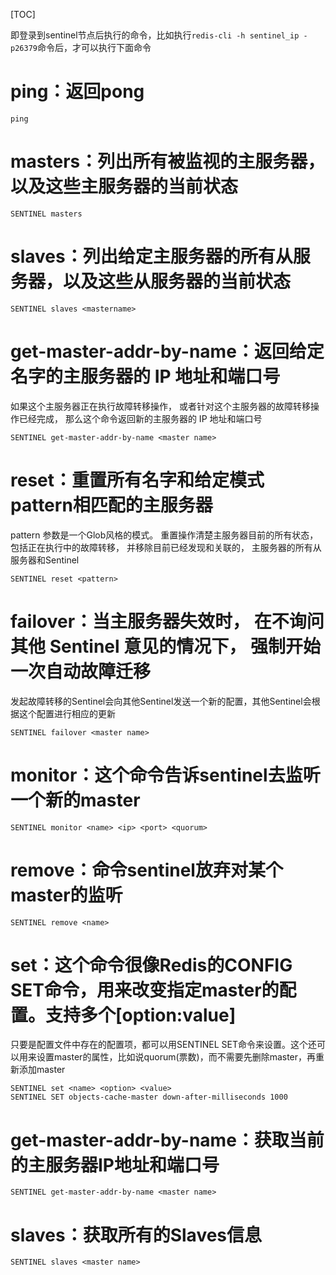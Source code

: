 [TOC]

即登录到sentinel节点后执行的命令，比如执行`redis-cli -h sentinel_ip -p26379`命令后，才可以执行下面命令
# ping：返回pong
```
ping
```
# masters：列出所有被监视的主服务器，以及这些主服务器的当前状态
```
SENTINEL masters
```
# slaves：列出给定主服务器的所有从服务器，以及这些从服务器的当前状态
```
SENTINEL slaves <mastername>
```
# get-master-addr-by-name：返回给定名字的主服务器的 IP 地址和端口号
如果这个主服务器正在执行故障转移操作， 或者针对这个主服务器的故障转移操作已经完成， 那么这个命令返回新的主服务器的 IP 地址和端口号
```
SENTINEL get-master-addr-by-name <master name>
```
# reset：重置所有名字和给定模式pattern相匹配的主服务器
pattern 参数是一个Glob风格的模式。 重置操作清楚主服务器目前的所有状态， 包括正在执行中的故障转移， 并移除目前已经发现和关联的， 主服务器的所有从服务器和Sentinel
```
SENTINEL reset <pattern>
```
# failover：当主服务器失效时， 在不询问其他 Sentinel 意见的情况下， 强制开始一次自动故障迁移
发起故障转移的Sentinel会向其他Sentinel发送一个新的配置，其他Sentinel会根据这个配置进行相应的更新
```
SENTINEL failover <master name>
```
# monitor：这个命令告诉sentinel去监听一个新的master
```
SENTINEL monitor <name> <ip> <port> <quorum>
```
# remove：命令sentinel放弃对某个master的监听
```
SENTINEL remove <name>
```
# set：这个命令很像Redis的CONFIG SET命令，用来改变指定master的配置。支持多个[option:value]
只要是配置文件中存在的配置项，都可以用SENTINEL SET命令来设置。这个还可以用来设置master的属性，比如说quorum(票数)，而不需要先删除master，再重新添加master
```
SENTINEL set <name> <option> <value>
SENTINEL SET objects-cache-master down-after-milliseconds 1000
```
# get-master-addr-by-name：获取当前的主服务器IP地址和端口号
```
SENTINEL get-master-addr-by-name <master name>
```
# slaves：获取所有的Slaves信息
```
SENTINEL slaves <master name>
```
